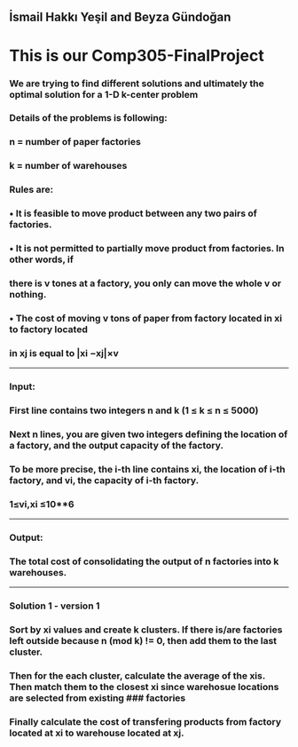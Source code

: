 ## İsmail Hakkı Yeşil and Beyza Gündoğan

# This is our Comp305-FinalProject

### We are trying to find different solutions and ultimately the optimal solution for a 1-D k-center problem

### Details of the problems is following:

### n = number of paper factories
### k = number of warehouses

### Rules are:
### • It is feasible to move product between any two pairs of factories.
### • It is not permitted to partially move product from factories. In other words, if
###   there is v tones at a factory, you only can move the whole v or nothing.
### • The cost of moving v tons of paper from factory located in xi to factory located
###   in xj is equal to |xi −xj|×v
---------------------------------------------------------------------------------------------------------------------
### Input:
### First line contains two integers n and k (1 ≤ k ≤ n ≤ 5000)
### Next n lines, you are given two integers defining the location of a factory, and the output capacity of the factory.
### To be more precise, the i-th line contains xi, the location of i-th factory, and vi, the capacity of i-th factory.
### 1≤vi,xi ≤10**6
---------------------------------------------------------------------------------------------------------------------
### Output:
### The total cost of consolidating the output of n factories into k warehouses.
---------------------------------------------------------------------------------------------------------------------
### Solution 1 - version 1
###   Sort by xi values and create k clusters. If there is/are factories left outside because n (mod k) != 0, then add them to the last cluster.
###   Then for the each cluster, calculate the average of the xis. Then match them to the closest xi since warehosue locations are selected from existing ### factories
###  Finally calculate the cost of transfering products from factory located at xi to warehouse located at xj.
